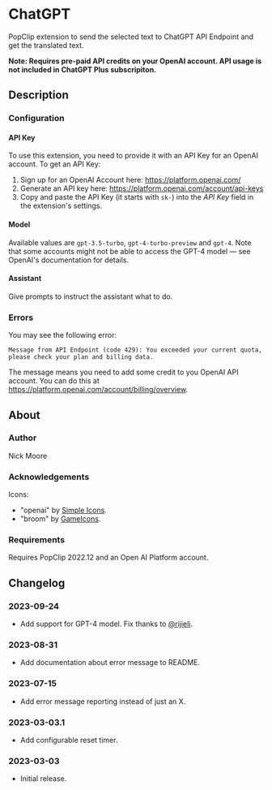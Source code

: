# ChatGPT

PopClip extension to send the selected text to ChatGPT API Endpoint and get the translated text.

**Note: Requires pre-paid API credits on your OpenAI account. API usage is not included in ChatGPT Plus subscripiton.**

## Description

### Configuration

#### API Key

To use this extension, you need to provide it with an API Key for an OpenAI
account. To get an API Key:

1. Sign up for an OpenAI Account here: <https://platform.openai.com/>
2. Generate an API key here: <https://platform.openai.com/account/api-keys>
3. Copy and paste the API Key (it starts with `sk-`) into the _API Key_ field in
   the extension's settings.

#### Model

Available values are `gpt-3.5-turbo`, `gpt-4-turbo-preview` and `gpt-4`. Note that some accounts might not be able to access the GPT-4 model — see OpenAI's documentation for details.

#### Assistant

Give prompts to instruct the assistant what to do.

### Errors

You may see the following error:

`Message from API Endpoint (code 429): You exceeded your current quota, please check your plan and billing data.`

The message means you need to add some credit to you OpenAI API account. You can do this at <https://platform.openai.com/account/billing/overview>.

## About

### Author

Nick Moore

### Acknowledgements

Icons:

- "openai" by [Simple Icons](https://simpleicons.org/).
- "broom" by [GameIcons](https://game-icons.net/).

### Requirements

Requires PopClip 2022.12 and an Open AI Platform account.

## Changelog

### 2023-09-24

- Add support for GPT-4 model. Fix thanks to [@rijieli](https://github.com/pilotmoon/PopClip-Extensions/pull/1225).

### 2023-08-31

- Add documentation about error message to README.

### 2023-07-15

- Add error message reporting instead of just an X.

### 2023-03-03.1

- Add configurable reset timer.

### 2023-03-03

- Initial release.
